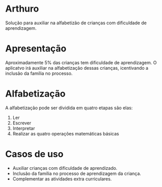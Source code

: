 # Arthuro
Solução para auxiliar na alfabetizão de crianças com dificuldade de aprendizagem.

# Apresentação
Aproximadamente 5% das crianças tem dificuldade de aprendizagem. O aplicatvo irá auxiliar na alfabetização dessas crianças, icentivando a inclusão da família no processo.

# Alfabetização
A alfabetização pode ser dividida em quatro etapas são elas:
1. Ler
2. Escrever
3. Interpretar
4. Realizar as quatro operações matemáticas básicas

# Casos de uso
- Auxiliar crianças com dificuldade de aprendizado.
- Inclusão da família no processo de aprendizagem da criança.
- Complementar as atividades extra curriculares.

